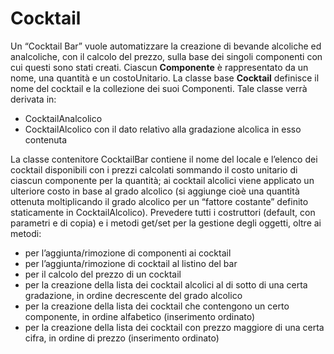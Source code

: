 # Cocktail
Un “Cocktail Bar” vuole automatizzare la creazione di bevande alcoliche ed analcoliche, con il calcolo del
prezzo, sulla base dei singoli componenti con cui questi sono stati creati.
Ciascun **Componente** è rappresentato da un nome, una quantità e un costoUnitario.
La classe base **Cocktail** definisce il nome del cocktail e la collezione dei suoi Componenti. Tale classe verrà
derivata in:
- CocktailAnalcolico
- CocktailAlcolico con il dato relativo alla gradazione alcolica in esso contenuta

La classe contenitore CocktailBar contiene il nome del locale e l’elenco dei cocktail disponibili con i prezzi
calcolati sommando il costo unitario di ciascun componente per la quantità; ai cocktail alcolici viene
applicato un ulteriore costo in base al grado alcolico (si aggiunge cioè una quantità ottenuta moltiplicando il
grado alcolico per un “fattore costante” definito staticamente in CocktailAlcolico).
Prevedere tutti i costruttori (default, con parametri e di copia) e i metodi get/set per la gestione degli
oggetti, oltre ai metodi:
- per l’aggiunta/rimozione di componenti ai cocktail
- per l’aggiunta/rimozione di cocktail al listino del bar
- per il calcolo del prezzo di un cocktail
- per la creazione della lista dei cocktail alcolici al di sotto di una certa gradazione, in ordine
decrescente del grado alcolico
- per la creazione della lista dei cocktail che contengono un certo componente, in ordine alfabetico
(inserimento ordinato)
- per la creazione della lista dei cocktail con prezzo maggiore di una certa cifra, in ordine di prezzo
(inserimento ordinato)
